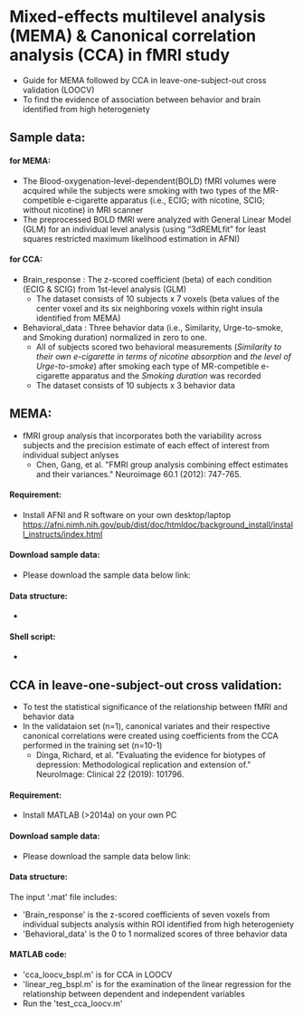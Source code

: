 # Mixed-effects multilevel analysis (MEMA) & Canonical correlation analysis (CCA) in fMRI study
* Guide for MEMA followed by CCA in leave-one-subject-out cross validation (LOOCV)
* To find the evidence of association between behavior and brain identified from high heterogeniety

## Sample data:
#### for MEMA:
* The Blood-oxygenation-level-dependent(BOLD) fMRI volumes were acquired while the subjects were smoking with two types of the MR-competible e-cigarette apparatus (i.e., ECIG; with nicotine, SCIG; without nicotine) in MRI scanner  
* The preprocessed BOLD fMRI were analyzed with General Linear Model (GLM) for an individual level analysis (using “3dREMLfit” for least squares restricted maximum likelihood estimation in AFNI)

#### for CCA:
* Brain_response : The z-scored coefficient (beta) of each condition (ECIG & SCIG) from 1st-level analysis (GLM) 
  * The dataset consists of 10 subjects x 7 voxels (beta values of the center voxel and its six neighboring voxels within right insula identified from MEMA)
* Behavioral_data : Three behavior data (i.e., Similarity, Urge-to-smoke, and Smoking duration) normalized in zero to one. 
  * All of subjects scored two behavioral measurements (*Similarity to their own e-cigarette in terms of nicotine absorption* and *the level of Urge-to-smoke*) after smoking each type of MR-competible e-cigarette apparatus and the *Smoking duration* was recorded
  * The dataset consists of 10 subjects x 3 behavior data

## MEMA:
* fMRI group analysis that incorporates both the variability across subjects and the precision estimate of each effect of interest from individual subject anlyses
  * Chen, Gang, et al. "FMRI group analysis combining effect estimates and their variances." Neuroimage 60.1 (2012): 747-765.
#### Requirement:
* Install AFNI and R software on your own desktop/laptop https://afni.nimh.nih.gov/pub/dist/doc/htmldoc/background_install/install_instructs/index.html
#### Download sample data:
* Please download the sample data below link:
#### Data structure:
* 
#### Shell script:
* 

## CCA in leave-one-subject-out cross validation:
* To test the statistical significance of the relationship between fMRI and behavior data
* In the validataion set (n=1), canonical variates and their respective canonical correlations were created using coefficients from the CCA performed in the training set (n=10-1)
  * Dinga, Richard, et al. "Evaluating the evidence for biotypes of depression: Methodological replication and extension of." NeuroImage: Clinical 22 (2019): 101796.
#### Requirement:
* Install MATLAB (>2014a) on your own PC
#### Download sample data:
* Please download the sample data below link:
#### Data structure:
The input '.mat' file includes:
* 'Brain_response' is the z-scored coefficients of seven voxels from individual subjects analysis within ROI identified from high heterogeniety 
* 'Behavioral_data' is the 0 to 1 normalized scores of three behavior data
#### MATLAB code:
* 'cca_loocv_bspl.m' is for CCA in LOOCV
* 'linear_reg_bspl.m' is for the examination of the linear regression for the relationship between dependent and independent variables 
* Run the 'test_cca_loocv.m' 
